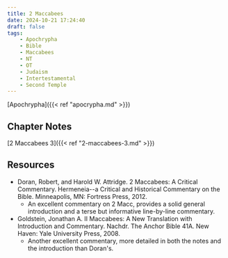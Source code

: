 ```yaml
---
title: 2 Maccabees
date: 2024-10-21 17:24:40
draft: false
tags:
    - Apochrypha
    - Bible
    - Maccabees
    - NT
    - OT
    - Judaism
    - Intertestamental
    - Second Temple
---
```


[Apochrypha]({{< ref "apocrypha.md" >}})

## Chapter Notes

[2 Maccabees 3]({{< ref "2-maccabees-3.md" >}})

## Resources

- Doran, Robert, and Harold W. Attridge. 2 Maccabees: A Critical Commentary. Hermeneia--a Critical and Historical Commentary on the Bible. Minneapolis, MN: Fortress Press, 2012.
    - An excellent commentary on 2 Macc, provides a solid general introduction and a terse but informative line-by-line commentary.
- Goldstein, Jonathan A. II Maccabees: A New Translation with Introduction and Commentary. Nachdr. The Anchor Bible 41A. New Haven: Yale University Press, 2008.
    - Another excellent commentary, more detailed in both the notes and the introduction than Doran's.


